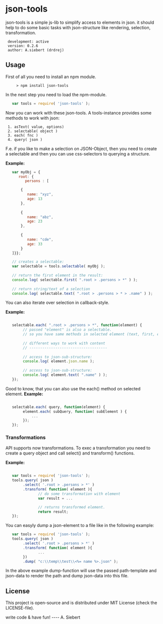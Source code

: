 json-tools
===============


json-tools is a simple js-lib to simplify access to elements in json.
it should help to do some basic tasks with json-structure like rendering, selection, transformation.


     development: active
     version: 0.2.6
     author: A.siebert (drdrej)
     

## Usage

First of all you need to install an npm module.

```
     > npm install json-tools
```
     
In the next step you need to load the npm-module.

```javascript
   var tools = require( 'json-tools' );

```

Now you can work with these json-tools. A tools-instance provides some methods to work with json:

     1. asText( value, options)
     2. selectable( object )
     3. each( fnc )
     4. query( json )

F.e. if you like to make a selection on JSON-Object, then you need to create a selectable
and then you can use css-selectors to querying a structure.

**Example:** 
```javascript
   var myObj = {
      root: {
         persons : [

       {
          name: "xyz",
          age: 13 
       },
       
       {
          name: "abz",
          age: 23 
       },
       
       {
          name: "cde",
          age: 33 
       }  
   ]}};

   // creates a selectable:
   var selectable = tools.selectable( myObj );
   
   // return the first element in the result:
   console.log( selectable.first( ".root > .persons > *" ) );
   
   // return string/text of a selection
   console.log( selectable.text( ".root > .persons > * > .name" ) );

```

You can also iterate over selection in callback-style.

**Example:** 
```javascript

   selectable.each( ".root > .persons > *", function(element) {
        // passed "element" is also a selectable.
        // so you have same methods in selected element (text, first, each)
        
        // different ways to work with content
        // ------------------------------------
        
        // access to json-sub-structure:
        console.log( element.json.name );
   
        // access to json-sub-structure:
        console.log( element.text( ".name" ) );
   });

```

Good to know, that you can also use the each() method on selected element.
**Example:**
```javascript

   selectable.each( query, function(element) {
        element.each( subQuery, function( subElement ) {
            ...
        });
   });

```

### Transformations

API supports now transformations. To exec a transformation you need to create a query object and call select()
and transform() functions.

**Example:**
```javascript

   var tools = require( 'json-tools' );
   tools.query( json )
        .select( '.root > .persons > *' )
        .transform( function( element ){
               // do some transformation with element
               var result = ...

               // returns transformed element.
               return result;
   });
```

You can easyly dump a json-element to a file like in the following example:

```javascript
   var tools = require( 'json-tools' );
   tools.query( json )
        .select( '.root > .persons > *' )
        .transform( function( element ){
               ...
        })
        .dump( "c:\\temp\\test\\<%= name %>.json" );
```

In the above example dump-function will use the passed path-template and json-data
to render the path and dump json-data into this file.


## License
This project is open-source and is distributed under MIT License (check the LICENSE-file).



write code & have fun! ---- A. Siebert
